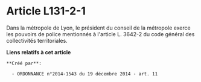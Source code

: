 # Article L131-2-1

Dans la métropole de Lyon, le président du conseil de la métropole exerce les pouvoirs de police mentionnés à l'article L.
3642-2 du code général des collectivités territoriales.

**Liens relatifs à cet article**

	**Créé par**:

	  - ORDONNANCE n°2014-1543 du 19 décembre 2014 - art. 11
